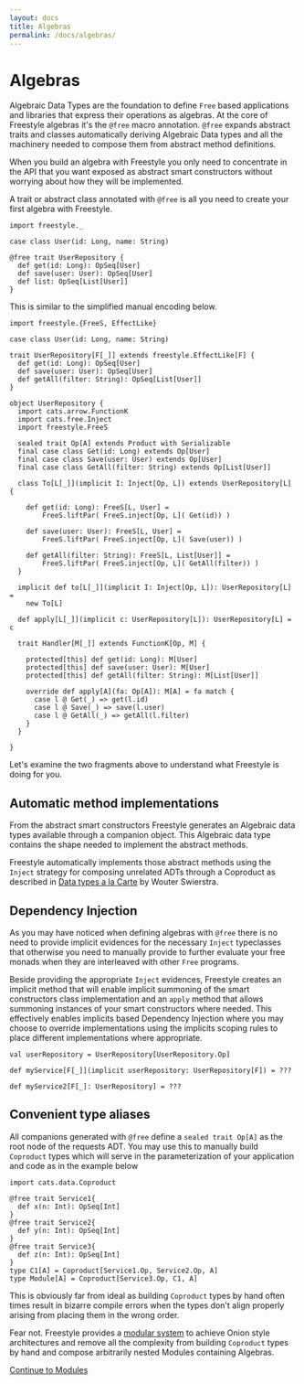 ```yaml
---
layout: docs
title: Algebras
permalink: /docs/algebras/
---
```


# Algebras

Algebraic Data Types are the foundation to define `Free` based applications and libraries that express their operations as algebras.
At the core of Freestyle algebras it's the `@free` macro annotation.
`@free` expands abstract traits and classes automatically deriving Algebraic Data types and all the machinery needed to compose them from
abstract method definitions.

When you build an algebra with Freestyle you only need to concentrate in the API that you want exposed as abstract smart constructors without worrying about how they will be implemented.

A trait or abstract class annotated with `@free` is all you need to create your first algebra with Freestyle.

```tut:book
import freestyle._

case class User(id: Long, name: String)

@free trait UserRepository {
  def get(id: Long): OpSeq[User]
  def save(user: User): OpSeq[User]
  def list: OpSeq[List[User]]
}
```

This is similar to the simplified manual encoding below.

```tut:book
import freestyle.{FreeS, EffectLike}

case class User(id: Long, name: String)

trait UserRepository[F[_]] extends freestyle.EffectLike[F] {
  def get(id: Long): OpSeq[User]
  def save(user: User): OpSeq[User]
  def getAll(filter: String): OpSeq[List[User]]
}

object UserRepository {
  import cats.arrow.FunctionK
  import cats.free.Inject
  import freestyle.FreeS

  sealed trait Op[A] extends Product with Serializable
  final case class Get(id: Long) extends Op[User]
  final case class Save(user: User) extends Op[User]
  final case class GetAll(filter: String) extends Op[List[User]]

  class To[L[_]](implicit I: Inject[Op, L]) extends UserRepository[L] {

    def get(id: Long): FreeS[L, User] =
        FreeS.liftPar( FreeS.inject[Op, L]( Get(id)) )

    def save(user: User): FreeS[L, User] =
        FreeS.liftPar( FreeS.inject[Op, L]( Save(user)) )

    def getAll(filter: String): FreeS[L, List[User]] =
        FreeS.liftPar( FreeS.inject[Op, L]( GetAll(filter)) )
  }

  implicit def to[L[_]](implicit I: Inject[Op, L]): UserRepository[L] =
    new To[L]

  def apply[L[_]](implicit c: UserRepository[L]): UserRepository[L] = c

  trait Handler[M[_]] extends FunctionK[Op, M] {

    protected[this] def get(id: Long): M[User]
    protected[this] def save(user: User): M[User]
    protected[this] def getAll(filter: String): M[List[User]]

    override def apply[A](fa: Op[A]): M[A] = fa match {
      case l @ Get(_) => get(l.id)
      case l @ Save(_) => save(l.user)
      case l @ GetAll(_) => getAll(l.filter)
    }
  }

}
```

Let's examine the two fragments above to understand what Freestyle is doing for you.

## Automatic method implementations

From the abstract smart constructors Freestyle generates an Algebraic data types available through a companion object.
This Algebraic data type contains the shape needed to implement the abstract methods.

Freestyle automatically implements those abstract methods using the `Inject` strategy for composing unrelated ADTs through a Coproduct as described
in [Data types a la Carte](http://www.cs.ru.nl/~W.Swierstra/Publications/DataTypesALaCarte.pdf) by Wouter Swierstra.

## Dependency Injection

As you may have noticed when defining algebras with `@free` there is no need to provide implicit evidences for the necessary
`Inject` typeclasses that otherwise you need to manually provide to further evaluate your free monads when they are interleaved with other `Free` programs.

Beside providing the appropriate `Inject` evidences,  Freestyle creates an implicit method that will enable implicit summoning of the smart
constructors class implementation and an `apply` method that allows summoning instances of your smart constructors where needed.
This effectively enables implicits based Dependency Injection where you may choose to override implementations
using the implicits scoping rules to place different implementations where appropriate.

```tut:book
val userRepository = UserRepository[UserRepository.Op]
```

```tut:book
def myService[F[_]](implicit userRepository: UserRepository[F]) = ???
```

```tut:book
def myService2[F[_]: UserRepository] = ???
```

## Convenient type aliases

All companions generated with `@free` define a `sealed trait Op[A]` as the root node of the requests ADT.
You may use this to manually build `Coproduct` types which will serve in the parameterization of your application and code as in the example below

```tut:book
import cats.data.Coproduct

@free trait Service1{
  def x(n: Int): OpSeq[Int]
}
@free trait Service2{
  def y(n: Int): OpSeq[Int]
}
@free trait Service3{
  def z(n: Int): OpSeq[Int]
}
type C1[A] = Coproduct[Service1.Op, Service2.Op, A]
type Module[A] = Coproduct[Service3.Op, C1, A]
```

This is obviously far from ideal as building `Coproduct` types by hand often times result in bizarre compile errors
when the types don't align properly arising from placing them in the wrong order.

Fear not. Freestyle provides a [modular system](/docs/modules/) to achieve Onion style architectures
and remove all the complexity from building `Coproduct` types by hand and compose arbitrarily nested Modules containing Algebras.

[Continue to Modules](/docs/modules)
